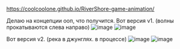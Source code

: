 https://coolcoolone.github.io/RiverShore-game-animation/

Делаю на концепции ооп, что получится.
Вот версия v1. (волны прокатываются слева направо) 
![image](https://github.com/CoolCoolOne/RiverShore-game-animation/assets/162994571/1b0d6ef6-cc5e-4971-87b9-e143016e9f19)
![image](https://github.com/CoolCoolOne/RiverShore-game-animation/assets/162994571/1fd57e65-3d15-4b17-a6d9-f31a2e5006ae)

Вот версия v2. (река в джунглях. в процессе)
![image](https://github.com/CoolCoolOne/RiverShore-game-animation/assets/162994571/054248cf-6055-4e90-b6ed-573c67fdb774)
![image](https://github.com/CoolCoolOne/RiverShore-game-animation/assets/162994571/e77b27d1-7add-4895-952e-796435714059)


